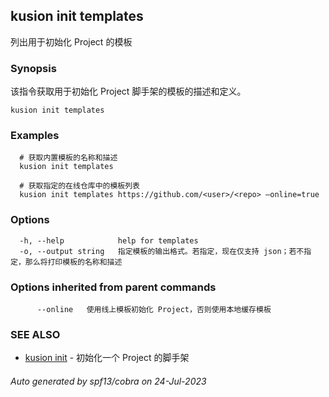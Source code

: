 ## kusion init templates

列出用于初始化 Project 的模板

### Synopsis

该指令获取用于初始化 Project 脚手架的模板的描述和定义。

```
kusion init templates
```

### Examples

```
  # 获取内置模板的名称和描述
  kusion init templates
  
  # 获取指定的在线仓库中的模板列表
  kusion init templates https://github.com/<user>/<repo> —online=true
```

### Options

```
  -h, --help            help for templates
  -o, --output string   指定模板的输出格式。若指定，现在仅支持 json；若不指定，那么将打印模板的名称和描述
```

### Options inherited from parent commands

```
      --online   使用线上模板初始化 Project，否则使用本地缓存模板
```

### SEE ALSO

* [kusion init](kusion_init.md)	 - 初始化一个 Project 的脚手架

###### Auto generated by spf13/cobra on 24-Jul-2023
